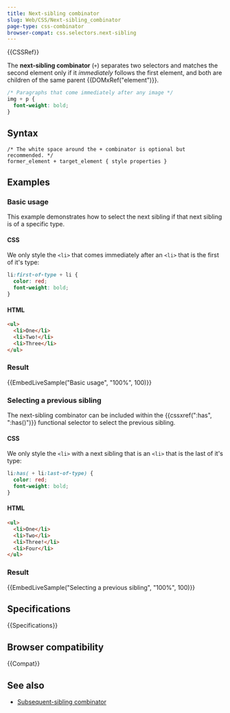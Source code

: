 ```yaml
---
title: Next-sibling combinator
slug: Web/CSS/Next-sibling_combinator
page-type: css-combinator
browser-compat: css.selectors.next-sibling
---
```


{{CSSRef}}

The **next-sibling combinator** (`+`) separates two selectors and matches the second element only if it _immediately_ follows the first element, and both are children of the same parent {{DOMxRef("element")}}.

```css
/* Paragraphs that come immediately after any image */
img + p {
  font-weight: bold;
}
```

## Syntax

```css-nolint
/* The white space around the + combinator is optional but recommended. */
former_element + target_element { style properties }
```

## Examples

### Basic usage

This example demonstrates how to select the next sibling if that next sibling is of a specific type.

#### CSS

We only style the `<li>` that comes immediately after an `<li>` that is the first of it's type:

```css
li:first-of-type + li {
  color: red;
  font-weight: bold;
}
```

#### HTML

```html
<ul>
  <li>One</li>
  <li>Two!</li>
  <li>Three</li>
</ul>
```

### Result

{{EmbedLiveSample("Basic usage", "100%", 100)}}

### Selecting a previous sibling

The next-sibling combinator can be included within the {{cssxref(":has", ":has()")}} functional selector to select the previous sibling.

#### CSS

We only style the `<li>` with a next sibling that is an `<li>` that is the last of it's type: 

```css
li:has( + li:last-of-type) {
  color: red;
  font-weight: bold;
}
```

#### HTML

```html
<ul>
  <li>One</li>
  <li>Two</li>
  <li>Three!</li>
  <li>Four</li>
</ul>
```

### Result

{{EmbedLiveSample("Selecting a previous sibling", "100%", 100)}}

## Specifications

{{Specifications}}

## Browser compatibility

{{Compat}}

## See also

- [Subsequent-sibling combinator](/en-US/docs/Web/CSS/Subsequent-sibling_combinator)
